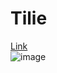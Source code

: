 # Tilie    
[Link](https://github.com/ianhom/MOE)    
![image](https://github.com/ianhom/MOE/blob/master/Documents/Pic/MOE_logo_V0_1e.png?raw=true)    

